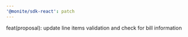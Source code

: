 ```yaml
---
'@monite/sdk-react': patch
---
```


feat(proposal): update line items validation and check for bill information
